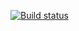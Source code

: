 [![Build status](https://ci.appveyor.com/api/projects/status/ug650iqxal2pyou9?svg=true)](https://ci.appveyor.com/project/TinitaQA/page-object)
